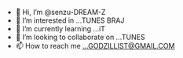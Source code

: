 - 👋 Hi, I’m @senzu-DREAM-Z
- 👀 I’m interested in ...TUNES BRAJ
- 🌱 I’m currently learning ...iT
- 💞️ I’m looking to collaborate on ...TUNES
- 📫 How to reach me ...GODZILLIST@GMAIL.COM

<!---
senzu-DREAM-Z/senzu-DREAM-Z is a ✨ special ✨ repository because its `README.md` (this file) appears on your GitHub profile.
You can click the Preview link to take a look at your changes.
--->
